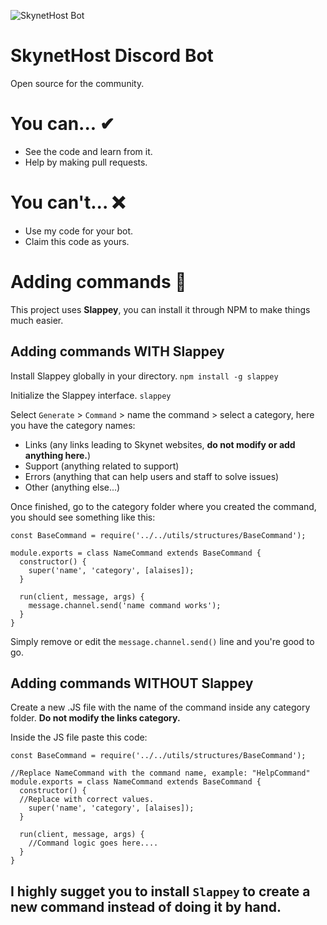 ![SkynetHost Bot](https://imgur.com/Fn1crdl "SkynetHost")

# SkynetHost Discord Bot
Open source for the community.

# You can... ✔
- See the code and learn from it.
- Help by making pull requests.

# You can't... ❌
- Use my code for your bot.
- Claim this code as yours.

# Adding commands 🔧

This project uses **Slappey**, you can install it through NPM to make things much easier. 

## Adding commands WITH Slappey

Install Slappey globally in your directory.
`npm install -g slappey`

Initialize the Slappey interface.
`slappey`

Select `Generate` > `Command` > name the command > select a category, here you have the category names:
- Links (any links leading to Skynet websites, **do not modify or add anything here.**)
- Support (anything related to support)
- Errors (anything that can help users and staff to solve issues)
- Other (anything else...)

Once finished, go to the category folder where you created the command, you should see something like this:

```JS
const BaseCommand = require('../../utils/structures/BaseCommand');

module.exports = class NameCommand extends BaseCommand {
  constructor() {
    super('name', 'category', [alaises]);
  }

  run(client, message, args) {
    message.channel.send('name command works');
  }
}
```

Simply remove or edit the `message.channel.send()` line and you're good to go.

## Adding commands WITHOUT Slappey

Create a new .JS file with the name of the command inside any category folder. **Do not modify the links category.**

Inside the JS file paste this code:

```JS
const BaseCommand = require('../../utils/structures/BaseCommand');

//Replace NameCommand with the command name, example: "HelpCommand"
module.exports = class NameCommand extends BaseCommand {
  constructor() {
  //Replace with correct values.
    super('name', 'category', [alaises]);
  }

  run(client, message, args) {
    //Command logic goes here....
  }
}
```

## I highly sugget you to install `Slappey` to create a new command instead of doing it by hand.
